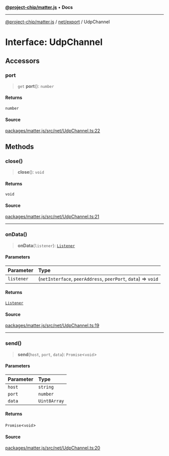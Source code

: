 [**@project-chip/matter.js**](../../../README.md) • **Docs**

***

[@project-chip/matter.js](../../../modules.md) / [net/export](../README.md) / UdpChannel

# Interface: UdpChannel

## Accessors

### port

> `get` **port**(): `number`

#### Returns

`number`

#### Source

[packages/matter.js/src/net/UdpChannel.ts:22](https://github.com/project-chip/matter.js/blob/7a8cbb56b87d4ccf34bec5a9a95ab40a1711324f/packages/matter.js/src/net/UdpChannel.ts#L22)

## Methods

### close()

> **close**(): `void`

#### Returns

`void`

#### Source

[packages/matter.js/src/net/UdpChannel.ts:21](https://github.com/project-chip/matter.js/blob/7a8cbb56b87d4ccf34bec5a9a95ab40a1711324f/packages/matter.js/src/net/UdpChannel.ts#L21)

***

### onData()

> **onData**(`listener`): [`Listener`](../../../common/export/interfaces/Listener.md)

#### Parameters

| Parameter | Type |
| :------ | :------ |
| `listener` | (`netInterface`, `peerAddress`, `peerPort`, `data`) => `void` |

#### Returns

[`Listener`](../../../common/export/interfaces/Listener.md)

#### Source

[packages/matter.js/src/net/UdpChannel.ts:19](https://github.com/project-chip/matter.js/blob/7a8cbb56b87d4ccf34bec5a9a95ab40a1711324f/packages/matter.js/src/net/UdpChannel.ts#L19)

***

### send()

> **send**(`host`, `port`, `data`): `Promise`\<`void`\>

#### Parameters

| Parameter | Type |
| :------ | :------ |
| `host` | `string` |
| `port` | `number` |
| `data` | `Uint8Array` |

#### Returns

`Promise`\<`void`\>

#### Source

[packages/matter.js/src/net/UdpChannel.ts:20](https://github.com/project-chip/matter.js/blob/7a8cbb56b87d4ccf34bec5a9a95ab40a1711324f/packages/matter.js/src/net/UdpChannel.ts#L20)
